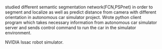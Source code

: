 studied different semantic segmentation network(FCN,PSPnet) in order to segment and localize as well as predict distance
from camera with different orientation in autonomous car simulator project. Wrote python client program which takes necessary 
information from autonomous car simulator server and sends control command to run the car in the simulator environment.

NVIDIA Issac robot simulator.

